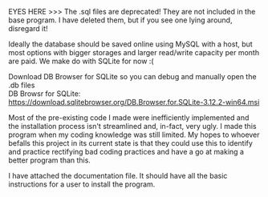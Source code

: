 EYES HERE >>> The .sql files are deprecated! They are not included in the base program. I have deleted them, but if you see one lying around, disregard it!


Ideally the database should be saved online using MySQL with a host, but most options with bigger storages and larger read/write capacity per month are paid. We make do with SQLite for now :(

Download DB Browser for SQLite so you can debug and manually open the .db files  
DB Browsr for SQLite: https://download.sqlitebrowser.org/DB.Browser.for.SQLite-3.12.2-win64.msi

Most of the pre-existing code I made were inefficiently implemented and the installation process isn't streamlined and, in-fact, very ugly. I made this program when my coding knowledge was still limited. My hopes to whoever befalls this project in its current state is that they could use this to identify and practice rectifying bad coding practices and have a go at making a better program than this.



I have attached the documentation file. It should have all the basic instructions for a user to install the program.
